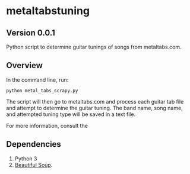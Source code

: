 # metaltabstuning
## Version 0.0.1 

Python script to determine guitar tunings of songs from metaltabs.com.

## Overview

In the command line, run:

`python metal_tabs_scrapy.py` 

The script will then go to metaltabs.com and process each guitar tab file and attempt to determine the guitar tuning. The band name, song name, and attempted tuning type will be saved in a text file. 

For more information, consult the 

## Dependencies

1. Python 3
2. [Beautiful Soup](https://www.crummy.com/software/BeautifulSoup/).
